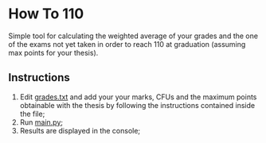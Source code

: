 # How To 110

Simple tool for calculating the weighted average of your grades and the one of the exams not yet taken in order to reach 110 at graduation (assuming max points for your thesis).

## Instructions

1. Edit [grades.txt](./grades.txt) and add your your marks, CFUs and the maximum points obtainable with the thesis by following the instructions contained inside the file;
2. Run [main.py](./main.py);
3. Results are displayed in the console;
